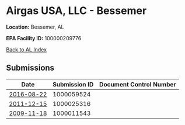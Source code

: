 # Airgas USA, LLC - Bessemer

**Location:** Bessemer, AL

**EPA Facility ID:** 100000209776

[Back to AL Index](../../index.md)

## Submissions

| Date | Submission ID | Document Control Number |
|------|--------------|-------------------------|
| [2016-08-22](submissions/1000059524.md) | 1000059524 |  |
| [2011-12-15](submissions/1000025316.md) | 1000025316 |  |
| [2009-11-18](submissions/1000011543.md) | 1000011543 |  |
